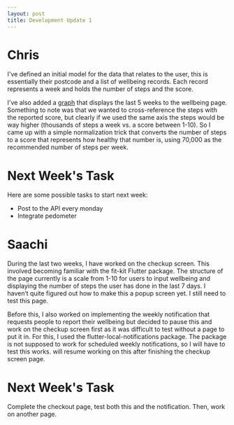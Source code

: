 ```yaml
---
layout: post
title: Development Update 1
---
```


# Chris

I've defined an initial model for the data that relates to the user,
this is essentially their postcode and a list of wellbeing records.
Each record represents a week and holds the number of steps and the score.

I've also added a 
[graph](https://github.com/UCLComputerScience/COMP0016_2020_21_Team26/pull/15)
that displays the last 5 weeks to the wellbeing page.
Something to note was that we wanted to cross-reference the steps with the
reported score, but clearly if we used the same axis the steps would
be way higher (thousands of steps a week vs. a score between 1-10).
So I came up with a simple normalization trick that converts the number of
steps to a score that represents how healthy that number is, using
70,000 as the recommended number of steps per week.

# Next Week's Task

Here are some possible tasks to start next week:

- Post to the API every monday
- Integrate pedometer

# Saachi
During the last two weeks, I have worked on the checkup screen. This involved becoming familiar with the fit-kit Flutter package. The structure of the page currently is a scale from 1-10 for users to input wellbeing and displaying the number of steps the user has done in the last 7 days. I haven’t quite figured out how to make this a popup screen yet. I still need to test this page.

Before this, I also worked on implementing the weekly notification that requests people to report their wellbeing but decided to pause this and work on the checkup screen first as it was difficult to test without a page to put it in. For this, I used the flutter-local-notifications package. The package is not supposed to work for scheduled weekly notifications, so I will have to test this works. will resume working on this after finishing the checkup screen page. 

# Next Week's Task
Complete the checkout page, test both this and the notification. Then, work on another page.
